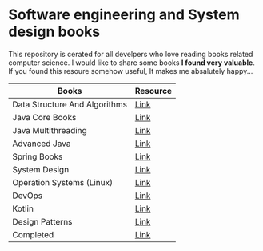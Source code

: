 
# Software engineering and System design books 

This repository is cerated for all develpers who love reading books related computer science. I would like to share some books **I found very valuable**. If you found this resoure somehow useful, It makes me absalutely happy...

|**Books**|**Resource**|
|-----|-----|
|Data Structure And Algorithms|[Link](https://github.com/abbos0123/Computer-Science-Books/tree/main/Data-Structure-And-Algorithms)|
|Java Core Books|[Link](https://github.com/abbos0123/Computer-Science-Books/tree/main/Java-Core)|
|Java Multithreading|[Link]()|
|Advanced Java|[Link](https://github.com/abbos0123/Computer-Science-Books/tree/main/Advanced-Java)|
|Spring Books|[Link](https://github.com/abbos0123/Computer-Science-Books/tree/main/Spring)|
|System Design|[Link](https://github.com/abbos0123/Computer-Science-Books/tree/main/System-Design)|
|Operation Systems (Linux) |[Link](https://github.com/abbos0123/Computer-Science-Books/tree/main/Operation%20Systems(Linux))|
|DevOps|[Link](https://github.com/abbos0123/Computer-Science-Books/tree/main/DevOps)|
|Kotlin|[Link](https://github.com/abbos0123/Computer-Science-Books/tree/main/Kotlin)|
|Design Patterns|[Link](https://github.com/abbos0123/Computer-Science-Books/tree/main/Design-Patterns)|
|Completed|[Link](https://github.com/abbos0123/Computer-Science-Books/tree/main/Completed-Books)|



